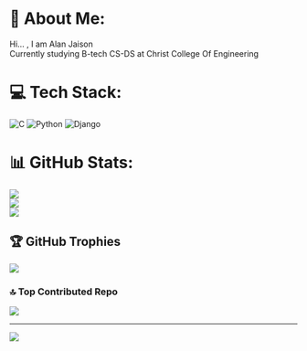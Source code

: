 
# 💫 About Me:
Hi... , I am Alan Jaison<br>Currently studying B-tech CS-DS at  Christ College Of Engineering 


# 💻 Tech Stack:
![C](https://img.shields.io/badge/c-%2300599C.svg?style=for-the-badge&logo=c&logoColor=white) ![Python](https://img.shields.io/badge/python-3670A0?style=for-the-badge&logo=python&logoColor=ffdd54) ![Django](https://img.shields.io/badge/django-%23092E20.svg?style=for-the-badge&logo=django&logoColor=white)
# 📊 GitHub Stats:
![](https://github-readme-stats.vercel.app/api?username=alanjaison-pro&theme=onedark&hide_border=true&include_all_commits=false&count_private=false)<br/>
![](https://nirzak-streak-stats.vercel.app/?user=alanjaison-pro&theme=onedark&hide_border=true)<br/>
![](https://github-readme-stats.vercel.app/api/top-langs/?username=alanjaison-pro&theme=onedark&hide_border=true&include_all_commits=false&count_private=false&layout=compact)

## 🏆 GitHub Trophies
![](https://github-profile-trophy.vercel.app/?username=alanjaison-pro&theme=dracula&no-frame=false&no-bg=true&margin-w=4)

### 🔝 Top Contributed Repo
![](https://github-contributor-stats.vercel.app/api?username=alanjaison-pro&limit=5&theme=shadow_green&combine_all_yearly_contributions=true)

---
[![](https://visitcount.itsvg.in/api?id=alanjaison-pro&icon=7&color=8)](https://visitcount.itsvg.in)

<!-- Proudly created with GPRM ( https://gprm.itsvg.in ) -->
